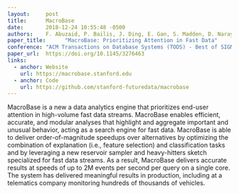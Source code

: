 ```yaml
---
layout:     post
title:      MacroBase
date:       2018-12-24 10:55:48 -0500
authors:    F. Abuzaid, P. Bailis, J. Ding, E. Gan, S. Madden, D. Narayanan, K. Rong, S. Suri (alphabetical)
paper_title:      "MacroBase: Prioritizing Attention in Fast Data"
conference: "ACM Transactions on Database Systems (TODS) - Best of SIGMOND 2017 Papers"
paper_url:  https://doi.org/10.1145/3276463
links:
  - anchor: Website
    url: https://macrobase.stanford.edu
  - anchor: Code
    url: https://github.com/stanford-futuredata/macrobase
---
```

MacroBase is a new a data analytics engine that prioritizes end-user
attention in high-volume fast data streams. MacroBase enables efficient,
accurate, and modular analyses that highlight and aggregate important and
unusual behavior, acting as a search engine for fast data. MacroBase is able
to deliver order-of-magnitude speedups over alternatives by optimizing the
combination of explanation (i.e., feature selection) and classification
tasks and by leveraging a new reservoir sampler and heavy-hitters sketch
specialized for fast data streams. As a result, MacroBase delivers accurate
results at speeds of up to 2M events per second per query on a single core.
The system has delivered meaningful results in production, including at a
telematics company monitoring hundreds of thousands of vehicles.
